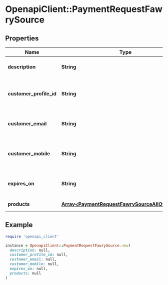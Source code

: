 # OpenapiClient::PaymentRequestFawrySource

## Properties

| Name | Type | Description | Notes |
| ---- | ---- | ----------- | ----- |
| **description** | **String** | The payment description. |  |
| **customer_profile_id** | **String** | The customer&#39;s id within merchant&#39;s system. | [optional] |
| **customer_email** | **String** | The customer&#39;s email address. |  |
| **customer_mobile** | **String** | The customer&#39;s mobile phone number. |  |
| **expires_on** | **String** | The date on which the payment expires. | [optional] |
| **products** | [**Array&lt;PaymentRequestFawrySourceAllOfProducts&gt;**](PaymentRequestFawrySourceAllOfProducts.md) | List of Products |  |

## Example

```ruby
require 'openapi_client'

instance = OpenapiClient::PaymentRequestFawrySource.new(
  description: null,
  customer_profile_id: null,
  customer_email: null,
  customer_mobile: null,
  expires_on: null,
  products: null
)
```

